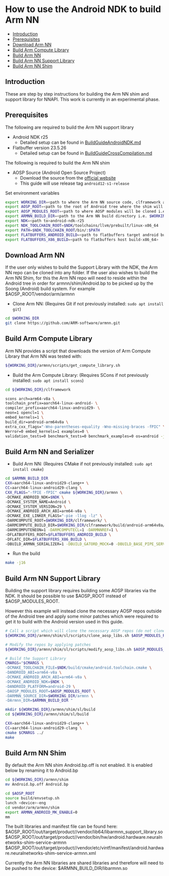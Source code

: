 # How to use the Android NDK to build Arm NN

- [Introduction](#introduction)
- [Prerequisites](#prerequisites)
- [Download Arm NN](#download-arm-nn)
- [Build Arm Compute Library](#build-arm-compute-library)
- [Build Arm NN](#build-arm-nn)
- [Build Arm NN Support Library](#build-arm-nn-support-library)
- [Build Arm NN Shim](#build-arm-nn-shim)


## Introduction
These are step by step instructions for building the Arm NN shim and support library for NNAPI.
This work is currently in an experimental phase.

## Prerequisites

The following are required to build the Arm NN support library
* Android NDK r25
  * Detailed setup can be found in [BuildGuideAndroidNDK.md](../BuildGuideAndroidNDK.md)
* Flatbuffer version 23.5.26
  * Detailed setup can be found in [BuildGuideCrossCompilation.md](../BuildGuideCrossCompilation.md)

The following is required to build the Arm NN shim
* AOSP Source (Android Open Source Project)
  * Download the source from the [official website](https://source.android.com/setup/build/downloading)
  * This guide will use release tag `android12-s1-release`


Set environment variables
```bash
export WORKING_DIR=<path to where the Arm NN source code, clframework and aosp repos will be cloned>
export AOSP_ROOT=<path to the root of Android tree where the shim will be built>
export AOSP_MODULES_ROOT=<path to where AOSP modules will be cloned i.e. $WORKING_DIR/aosp>
export ARMNN_BUILD_DIR=<path to the Arm NN build directory i.e. $WORKING_DIR/build>
export NDK=<path to>android-ndk-r25
export NDK_TOOLCHAIN_ROOT=$NDK/toolchains/llvm/prebuilt/linux-x86_64
export PATH=$NDK_TOOLCHAIN_ROOT/bin/:$PATH
export FLATBUFFERS_ANDROID_BUILD=<path to flatbuffers target android build>
export FLATBUFFERS_X86_BUILD=<path to flatbuffers host build-x86_64>
```

## Download Arm NN
If the user only wishes to build the Support Library with the NDK, the Arm NN repo can be cloned into any folder.
If the user also wishes to build the Arm NN Shim, for this the Arm NN repo will need to reside within
the Android tree in order for armnn/shim/Android.bp to be picked up by the Soong (Android) build system.
For example $AOSP_ROOT/vendor/arm/armnn


* Clone Arm NN:
  (Requires Git if not previously installed: `sudo apt install git`)

```bash
cd $WORKING_DIR
git clone https://github.com/ARM-software/armnn.git
```

## Build Arm Compute Library

Arm NN provides a script that downloads the version of Arm Compute Library that Arm NN was tested with:
```bash
${WORKING_DIR}/armnn/scripts/get_compute_library.sh
```
* Build the Arm Compute Library:
  (Requires SCons if not previously installed: `sudo apt install scons`)
```bash
cd ${WORKING_DIR}/clframework

scons arch=arm64-v8a \
toolchain_prefix=aarch64-linux-android- \
compiler_prefix=aarch64-linux-android29- \
neon=1 opencl=1 \
embed_kernels=1 \
build_dir=android-arm64v8a \
extra_cxx_flags="-Wno-parentheses-equality -Wno-missing-braces -fPIC" \
Werror=0 embed_kernels=1 examples=0 \
validation_tests=0 benchmark_tests=0 benchmark_examples=0 os=android -j16
```

## Build Arm NN and Serializer

* Build Arm NN:
  (Requires CMake if not previously installed: `sudo apt install cmake`)
```bash
cd $ARMNN_BUILD_DIR
CXX=aarch64-linux-android29-clang++ \
CC=aarch64-linux-android29-clang \
CXX_FLAGS="-fPIE -fPIC" cmake ${WORKING_DIR}/armnn \
-DCMAKE_ANDROID_NDK=$NDK \
-DCMAKE_SYSTEM_NAME=Android \
-DCMAKE_SYSTEM_VERSION=29 \
-DCMAKE_ANDROID_ARCH_ABI=arm64-v8a \
-DCMAKE_EXE_LINKER_FLAGS="-pie -llog -lz" \
-DARMCOMPUTE_ROOT=$WORKING_DIR/clframework/ \
-DARMCOMPUTE_BUILD_DIR=$WORKING_DIR/clframework/build/android-arm64v8a/ \
-DARMCOMPUTENEON=1 -DARMCOMPUTECL=1 -DARMNNREF=1 \
-DFLATBUFFERS_ROOT=$FLATBUFFERS_ANDROID_BUILD \
-DFLATC_DIR=$FLATBUFFERS_X86_BUILD \
-DBUILD_ARMNN_SERIALIZER=1 -DBUILD_GATORD_MOCK=0 -DBUILD_BASE_PIPE_SERVER=0
```

 * Run the build
```bash
make -j16
```

## Build Arm NN Support Library

Building the support library requires building some AOSP libraries via the NDK. 
It should be possible to use $AOSP_ROOT instead of $AOSP_MODULES_ROOT.

However this example will instead clone the necessary AOSP repos outside of the Android tree and apply some minor patches
which were required to get it to build with the Android version used in this guide.

```bash
# Call a script which will clone the necessary AOSP repos (do not clone them into Android tree)
${WORKING_DIR}/armnn/shim/sl/scripts/clone_aosp_libs.sh $AOSP_MODULES_ROOT

# Modify the repos by applying patches
${WORKING_DIR}/armnn/shim/sl/scripts/modify_aosp_libs.sh $AOSP_MODULES_ROOT

# Build the Support Library
CMARGS="$CMARGS \
-DCMAKE_TOOLCHAIN_FILE=$NDK/build/cmake/android.toolchain.cmake \
-DANDROID_ABI=arm64-v8a \
-DCMAKE_ANDROID_ARCH_ABI=arm64-v8a \
-DCMAKE_ANDROID_NDK=$NDK \
-DANDROID_PLATFORM=android-29 \
-DAOSP_MODULES_ROOT=$AOSP_MODULES_ROOT \
-DARMNN_SOURCE_DIR=$WORKING_DIR/armnn \
-DArmnn_DIR=$ARMNN_BUILD_DIR "

mkdir ${WORKING_DIR}/armnn/shim/sl/build
cd ${WORKING_DIR}/armnn/shim/sl/build

CXX=aarch64-linux-android29-clang++ \
CC=aarch64-linux-android29-clang \
cmake $CMARGS ../
make
```

## Build Arm NN Shim

By default the Arm NN shim Android.bp.off is not enabled.
It is enabled below by renaming it to Android.bp

```bash
cd ${WORKING_DIR}/armnn/shim
mv Android.bp.off Android.bp

cd $AOSP_ROOT
source build/envsetup.sh
lunch <device>-eng
cd vendor/arm/armnn/shim
export ARMNN_ANDROID_MK_ENABLE=0
mm
```

The built libraries and manifest file can be found here:
$AOSP_ROOT/out/target/product/<device>/vendor/lib64/libarmnn_support_library.so
$AOSP_ROOT/out/target/product/<device>/vendor/bin/hw/android.hardware.neuralnetworks-shim-service-armnn
$AOSP_ROOT/out/target/product/<device>/vendor/etc/vintf/manifest/android.hardware.neuralnetworks-shim-service-armnn.xml

Currently the Arm NN libraries are shared libraries and therefore will need to be pushed to the device:
$ARMNN_BUILD_DIR/libarmnn.so
